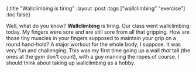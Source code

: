 {:title "Wallclimbing is tiring"
 :layout :post
 :tags  ["wallclimbing" "exercise"]
 :toc false}

Well, what do you know? **Wallclimbing** is tiring. Our class went wallclimbing
today. My fingers were sore and are still sore from all that gripping. How are
those tiny muscles in your fingers supposed to maintain your grip on a round
hand-hold? A major workout for the whole body, I suppose. It was very fun and
challenging. This was my first time going up a wall *that* tall (the ones at the
gym don't count), with a guy manning the ropes of course. I should think about
taking up wallclimbing as a hobby.
